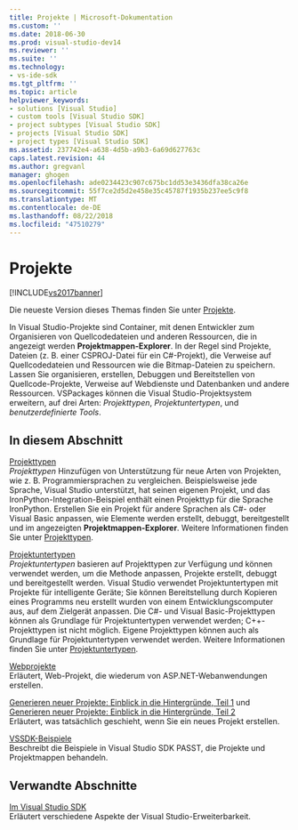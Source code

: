 ```yaml
---
title: Projekte | Microsoft-Dokumentation
ms.custom: ''
ms.date: 2018-06-30
ms.prod: visual-studio-dev14
ms.reviewer: ''
ms.suite: ''
ms.technology:
- vs-ide-sdk
ms.tgt_pltfrm: ''
ms.topic: article
helpviewer_keywords:
- solutions [Visual Studio]
- custom tools [Visual Studio SDK]
- project subtypes [Visual Studio SDK]
- projects [Visual Studio SDK]
- project types [Visual Studio SDK]
ms.assetid: 237742e4-a638-4d5b-a9b3-6a69d627763c
caps.latest.revision: 44
ms.author: gregvanl
manager: ghogen
ms.openlocfilehash: ade0234423c907c675bc1dd53e3436dfa38ca26e
ms.sourcegitcommit: 55f7ce2d5d2e458e35c45787f1935b237ee5c9f8
ms.translationtype: MT
ms.contentlocale: de-DE
ms.lasthandoff: 08/22/2018
ms.locfileid: "47510279"
---
```

# <a name="projects"></a>Projekte
[!INCLUDE[vs2017banner](../../includes/vs2017banner.md)]

Die neueste Version dieses Themas finden Sie unter [Projekte](https://docs.microsoft.com/visualstudio/extensibility/internals/projects).  
  
In Visual Studio-Projekte sind Container, mit denen Entwickler zum Organisieren von Quellcodedateien und anderen Ressourcen, die in angezeigt werden **Projektmappen-Explorer**. In der Regel sind Projekte, Dateien (z. B. einer CSPROJ-Datei für ein C#-Projekt), die Verweise auf Quellcodedateien und Ressourcen wie die Bitmap-Dateien zu speichern. Lassen Sie organisieren, erstellen, Debuggen und Bereitstellen von Quellcode-Projekte, Verweise auf Webdienste und Datenbanken und andere Ressourcen. VSPackages können die Visual Studio-Projektsystem erweitern, auf drei Arten: *Projekttypen*, *Projektuntertypen*, und *benutzerdefinierte Tools*.  
  
## <a name="in-this-section"></a>In diesem Abschnitt  
 [Projekttypen](../../extensibility/internals/project-types.md)  
 *Projekttypen* Hinzufügen von Unterstützung für neue Arten von Projekten, wie z. B. Programmiersprachen zu vergleichen. Beispielsweise jede Sprache, Visual Studio unterstützt, hat seinen eigenen Projekt, und das IronPython-Integration-Beispiel enthält einen Projekttyp für die Sprache IronPython. Erstellen Sie ein Projekt für andere Sprachen als C#- oder Visual Basic anpassen, wie Elemente werden erstellt, debuggt, bereitgestellt und im angezeigten **Projektmappen-Explorer**. Weitere Informationen finden Sie unter [Projekttypen](../../extensibility/internals/project-types.md).  
  
 [Projektuntertypen](../../extensibility/internals/project-subtypes.md)  
 *Projektuntertypen* basieren auf Projekttypen zur Verfügung und können verwendet werden, um die Methode anpassen, Projekte erstellt, debuggt und bereitgestellt werden. Visual Studio verwendet Projektuntertypen mit Projekte für intelligente Geräte; Sie können Bereitstellung durch Kopieren eines Programms neu erstellt wurden von einem Entwicklungscomputer aus, auf dem Zielgerät anpassen. Die C#- und Visual Basic-Projekttypen können als Grundlage für Projektuntertypen verwendet werden; C++-Projekttypen ist nicht möglich. Eigene Projekttypen können auch als Grundlage für Projektuntertypen verwendet werden. Weitere Informationen finden Sie unter [Projektuntertypen](../../extensibility/internals/project-subtypes.md).  
  
 [Webprojekte](../../extensibility/internals/web-projects.md)  
 Erläutert, Web-Projekt, die wiederum von ASP.NET-Webanwendungen erstellen.  
  
 [Generieren neuer Projekte: Einblick in die Hintergründe, Teil 1](../../extensibility/internals/new-project-generation-under-the-hood-part-one.md) und [Generieren neuer Projekte: Einblick in die Hintergründe, Teil 2](../../extensibility/internals/new-project-generation-under-the-hood-part-two.md)  
 Erläutert, was tatsächlich geschieht, wenn Sie ein neues Projekt erstellen.  
  
 [VSSDK-Beispiele](../../misc/vssdk-samples.md)  
 Beschreibt die Beispiele in Visual Studio SDK PASST, die Projekte und Projektmappen behandeln.  
  
## <a name="related-sections"></a>Verwandte Abschnitte  
 [Im Visual Studio SDK](../../extensibility/internals/inside-the-visual-studio-sdk.md)  
 Erläutert verschiedene Aspekte der Visual Studio-Erweiterbarkeit.

